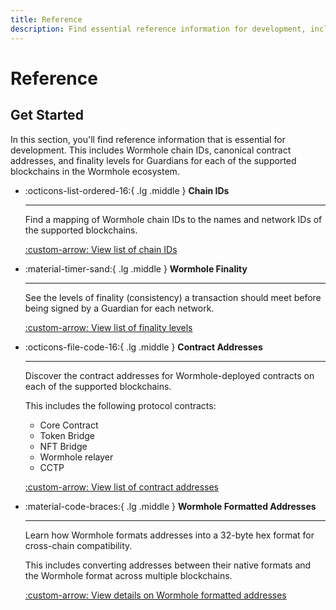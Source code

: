 ```yaml
---
title: Reference
description: Find essential reference information for development, including canonical contract addresses, Wormhole chain IDs, and Wormhole finality levels for Guardians.
---
```


# Reference

## Get Started

In this section, you'll find reference information that is essential for development. This includes Wormhole chain IDs, canonical contract addresses, and finality levels for Guardians for each of the supported blockchains in the Wormhole ecosystem.

<div class="grid cards" markdown>

-   :octicons-list-ordered-16:{ .lg .middle } **Chain IDs**

    ---

    Find a mapping of Wormhole chain IDs to the names and network IDs of the supported blockchains.

    [:custom-arrow: View list of chain IDs](/docs/build/reference/chain-ids/)

-   :material-timer-sand:{ .lg .middle } **Wormhole Finality**

    ---

    See the levels of finality (consistency) a transaction should meet before being signed by a Guardian for each network.

    [:custom-arrow: View list of finality levels](/docs/build/reference/consistency-levels/)

-   :octicons-file-code-16:{ .lg .middle } **Contract Addresses**

    ---

    Discover the contract addresses for Wormhole-deployed contracts on each of the supported blockchains.

    This includes the following protocol contracts:

    - Core Contract
    - Token Bridge
    - NFT Bridge
    - Wormhole relayer
    - CCTP

    [:custom-arrow: View list of contract addresses](/docs/build/reference/contract-addresses/)

-   :material-code-braces:{ .lg .middle } **Wormhole Formatted Addresses**

    ---

    Learn how Wormhole formats addresses into a 32-byte hex format for cross-chain compatibility. 
    
    This includes converting addresses between their native formats and the Wormhole format across multiple blockchains.

    [:custom-arrow: View details on Wormhole formatted addresses](/docs/build/reference/wormhole-formatted-addresses/)

</div>
